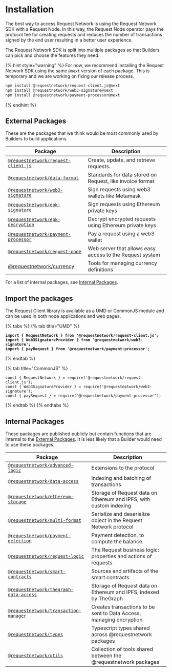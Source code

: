 # Installation

The best way to access Request Network is using the Request Network SDK with a Request Node. In this way, the Request Node operator pays the protocol fee for creating requests and reduces the number of transactions signed by the end user resulting in a better user experience.

The Request Network SDK is split into multiple packages so that Builders can pick and choose the features they need.

{% hint style="warning" %}
For now, we recommend installing the Request Network SDK using the same `@next` version of each package. This is temporary and we are working on fixing our release process.

```bash
npm install @requestnetwork/request-client.js@next
npm install @requestnetwork/web3-signature@next
npm install @requestnetwork/payment-processor@next
```
{% endhint %}

## External Packages

These are the packages that we think would be most commonly used by Builders to build applications.

<table data-full-width="true"><thead><tr><th>Package</th><th>Description</th></tr></thead><tbody><tr><td><a href="https://github.com/RequestNetwork/requestNetwork/blob/master/packages/request-client.js"><code>@requestnetwork/request-client.js</code></a></td><td>Create, update, and retrieve requests.</td></tr><tr><td><a href="https://github.com/RequestNetwork/requestNetwork/blob/master/packages/data-format"><code>@requestnetwork/data-format</code></a></td><td>Standards for data stored on Request, like invoice format</td></tr><tr><td><a href="https://github.com/RequestNetwork/requestNetwork/blob/master/packages/web3-signature"><code>@requestnetwork/web3-signature</code></a></td><td>Sign requests using web3 wallets like Metamask</td></tr><tr><td><a href="https://github.com/RequestNetwork/requestNetwork/blob/master/packages/epk-signature"><code>@requestnetwork/epk-signature</code></a></td><td>Sign requests using Ethereum private keys</td></tr><tr><td><a href="https://github.com/RequestNetwork/requestNetwork/blob/master/packages/epk-decryption"><code>@requestnetwork/epk-decryption</code></a></td><td>Decrypt encrypted requests using Ethereum private keys</td></tr><tr><td><a href="https://github.com/RequestNetwork/requestNetwork/blob/master/packages/payment-processor"><code>@requestnetwork/payment-processor</code></a></td><td>Pay a request using a web3 wallet</td></tr><tr><td><a href="https://github.com/RequestNetwork/requestNetwork/blob/master/packages/request-node"><code>@requestnetwork/request-node</code></a></td><td>Web server that allows easy access to the Request system</td></tr><tr><td><a href="https://www.npmjs.com/package/@requestnetwork/currency">@requestnetwork/currency</a></td><td>Tools for managing currency definitions</td></tr></tbody></table>

For a list of internal packages, see [Internal Packages](request-network-client-introduction.md#internal-packages).

## Import the packages

The Request Client library is available as a UMD or CommonJS module and can be used in both node applications and web pages.

{% tabs %}
{% tab title="UMD" %}
<pre class="language-tsx"><code class="lang-tsx"><strong>import { RequestNetwork } from '@requestnetwork/request-client.js';
</strong><strong>import { Web3SignatureProvider } from '@requestnetwork/web3-signature';
</strong><strong>import { payRequest } from '@requestnetwork/payment-processor';
</strong></code></pre>
{% endtab %}

{% tab title="CommonJS" %}
```tsx
const { RequestNetwork } = require('@requestnetwork/request-client.js');
const { Web3SignatureProvider } = require('@requestnetwork/web3-signature');
const { payRequest } = require("@requestnetwork/payment-processor");
```
{% endtab %}
{% endtabs %}

## Internal Packages

These packages are published publicly but contain functions that are internal to the [External Packages](request-network-client-introduction.md#external-packages). It is less likely that a Builder would need to use these packages.

<table data-full-width="true"><thead><tr><th>Package</th><th>Description</th></tr></thead><tbody><tr><td><a href="https://github.com/RequestNetwork/requestNetwork/blob/master/packages/advanced-logic"><code>@requestnetwork/advanced-logic</code></a></td><td>Extensions to the protocol</td></tr><tr><td><a href="https://github.com/RequestNetwork/requestNetwork/blob/master/packages/data-access"><code>@requestnetwork/data-access</code></a></td><td>Indexing and batching of transactions</td></tr><tr><td><a href="https://github.com/RequestNetwork/requestNetwork/blob/master/packages/ethereum-storage"><code>@requestnetwork/ethereum-storage</code></a></td><td>Storage of Request data on Ethereum and IPFS, with custom indexing</td></tr><tr><td><a href="https://github.com/RequestNetwork/requestNetwork/blob/master/packages/multi-format"><code>@requestnetwork/multi-format</code></a></td><td>Serialize and deserialize object in the Request Network protocol</td></tr><tr><td><a href="https://github.com/RequestNetwork/requestNetwork/blob/master/packages/payment-detection"><code>@requestnetwork/payment-detection</code></a></td><td>Payment detection, to compute the balance.</td></tr><tr><td><a href="https://github.com/RequestNetwork/requestNetwork/blob/master/packages/request-logic"><code>@requestnetwork/request-logic</code></a></td><td>The Request business logic: properties and actions of requests</td></tr><tr><td><a href="https://github.com/RequestNetwork/requestNetwork/blob/master/packages/smart-contracts"><code>@requestnetwork/smart-contracts</code></a></td><td>Sources and artifacts of the smart contracts</td></tr><tr><td><a href="https://github.com/RequestNetwork/requestNetwork/blob/master/packages/thegraph-data-access"><code>@requestnetwork/thegraph-data-access</code></a></td><td>Storage of Request data on Ethereum and IPFS, indexed by TheGraph</td></tr><tr><td><a href="https://github.com/RequestNetwork/requestNetwork/blob/master/packages/transaction-manager"><code>@requestnetwork/transaction-manager</code></a></td><td>Creates transactions to be sent to Data Access, managing encryption</td></tr><tr><td><a href="https://github.com/RequestNetwork/requestNetwork/blob/master/packages/types"><code>@requestnetwork/types</code></a></td><td>Typescript types shared across @requestnetwork packages</td></tr><tr><td><a href="https://github.com/RequestNetwork/requestNetwork/blob/master/packages/utils"><code>@requestnetwork/utils</code></a></td><td>Collection of tools shared between the @requestnetwork packages</td></tr></tbody></table>
